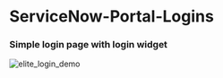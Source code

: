 # ServiceNow-Portal-Logins

### Simple login page with login widget
![elite_login_demo](https://github.com/Her0Zer0/ServiceNow-Portal-Logins/blob/main/elite_login_demo.PNG)
